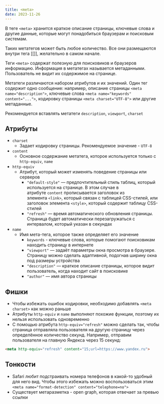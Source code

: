 ```yaml
---
title: <meta>
date: 2023-11-26
---
```

В теге `<meta>` хранится краткое описание страницы, ключевые слова и другие данные, которые могут понадобиться браузерам и поисковым системам.

Таких метатегов может быть любое количество. Все они размещаются внутри тега [[<head>]], желательно в самом начале.

Теги `<meta>` содержат полезную для поисковиков и браузеров информацию. Информация в метатегах называется метаданными. Пользователь не видит их содержимое на странице.

Метатеги различаются набором атрибутов и их значений. Один тег содержит одно сообщение: например, описание страницы `<meta name="description">`, ключевые слова `<meta name="keywords" content="...">`, кодировку страницы `<meta charset="UTF-8">` или другие метаданные.

Рекомендуется вставлять метатеги `description`, `viewport`, `charset`

## Атрибуты
- `charset`
	- Задает кодировку страницы. Рекомендуемое значение - `UTF-8`
- `content`
	- Основное содержание метатега, которое используется только с `http-equiv`, `name`
- `http-equiv`
	- Атрибут, который может изменять поведение страницы или серверов
		- `"default-style"` — предпочтительный стиль таблиц, который используется на странице. В этом случае в атрибуте `content` прописывается заголовок из элемента `<link>`, который связан с таблицей CSS-стилей, или заголовок элемента `<style>`, который содержит таблицу CSS-стилей
		- `"refresh"` — время автоматического обновления страницы. Страница будет автоматически перезагружаться с интервалом, который указан в секундах
- `name`
	- Имя мета-тега, которое также определяет его значение
		- `keywords` - ключевые слова, которые помогают поисковикам находить страницу в интернете
		- `"viewport"` — задаёт параметры окна просмотра в браузере. Страницу можно сделать адаптивной, подогнав ширину окна под размеры устройства
		- `"description"` — краткое описание страницы, которое видит пользователь, когда находит сайт в поисковике
		- `"author"` — имя автора страницы

## Фишки
- Чтобы избежать ошибок кодировки, необходимо добавлять `<meta charset>` как можно раньше
- Атрибуты `http-equiv` и `name` выполняют похожие функции, поэтому их нельзя использовать одновременно
- С помощью атрибута `http-equiv="refresh"` можно сделать так, чтобы страница отправляла пользователя на другую страницу через определённое количество секунд. Например, отправим пользователя на главную Яндекса через 15 секунд:
```html
<meta http-equiv="refresh" content="15;url=https://www.yandex.ru">
```

## Тонкости
- Safari любит подстраивать номера телефонов в какой-то удобный для него вид. Чтобы этого избежать можно воспользоваться этим `<meta name="format-detection" content="telephone=no">`
- Существует метаразметка - open graph, которая отвечает за превью ссылки